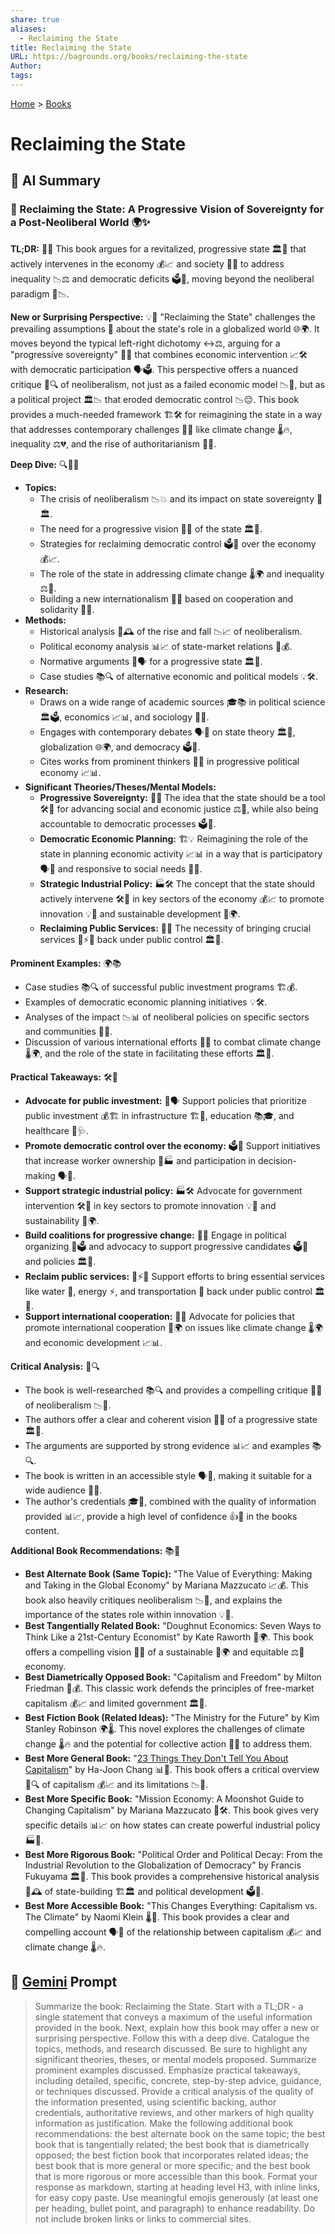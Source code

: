 ```yaml
---
share: true
aliases:
  - Reclaiming the State
title: Reclaiming the State
URL: https://bagrounds.org/books/reclaiming-the-state
Author: 
tags: 
---
```

[Home](../index.md) > [Books](./index.md)  
# Reclaiming the State  
## 🤖 AI Summary  
### 📖 Reclaiming the State: A Progressive Vision of Sovereignty for a Post-Neoliberal World 🌍✨  
**TL;DR:** 🎯🌟 This book argues for a revitalized, progressive state 🏛️🌈 that actively intervenes in the economy 💰📈 and society 🤝🤗 to address inequality 📉⚖️ and democratic deficits 🗳️📢, moving beyond the neoliberal paradigm 🚫📉.  
  
**New or Surprising Perspective:** 💡🤯 "Reclaiming the State" challenges the prevailing assumptions 💭 about the state's role in a globalized world 🌐🌍. It moves beyond the typical left-right dichotomy ↔️⚖️, arguing for a "progressive sovereignty" 👑🌟 that combines economic intervention 📈🛠️ with democratic participation 🗣️🗳️. This perspective offers a nuanced critique 🧐🔍 of neoliberalism, not just as a failed economic model 📉🚫, but as a political project 🏛️📉 that eroded democratic control 📉😔. This book provides a much-needed framework 🏗️🛠️ for reimagining the state in a way that addresses contemporary challenges 🚨💥 like climate change 🌡️🔥, inequality ⚖️💔, and the rise of authoritarianism 👹🚨.  
  
**Deep Dive:** 🔍🕵️‍♂️  
* **Topics:**  
    * The crisis of neoliberalism 📉💥 and its impact on state sovereignty 👑🏛️.  
    * The need for a progressive vision 🌈🌟 of the state 🏛️🤝.  
    * Strategies for reclaiming democratic control 🗳️📢 over the economy 💰📈.  
    * The role of the state in addressing climate change 🌡️🌍 and inequality ⚖️🤝.  
    * Building a new internationalism 🤝🌐 based on cooperation and solidarity 🤝🤗.  
* **Methods:**  
    * Historical analysis 📜🕰️ of the rise and fall 📉📈 of neoliberalism.  
    * Political economy analysis 📊📈 of state-market relations 🤝💰.  
    * Normative arguments 💬🗣️ for a progressive state 🏛️🌈.  
    * Case studies 📚🔍 of alternative economic and political models 💡🛠️.  
* **Research:**  
    * Draws on a wide range of academic sources 🎓📚 in political science 🏛️🗳️, economics 📈📊, and sociology 🤝👥.  
    * Engages with contemporary debates 🗣️📢 on state theory 🏛️💭, globalization 🌐🌍, and democracy 🗳️🤝.  
    * Cites works from prominent thinkers 🧠💡 in progressive political economy 📈📊.  
* **Significant Theories/Theses/Mental Models:**  
    * **Progressive Sovereignty:** 👑🌟 The idea that the state should be a tool 🛠️🔧 for advancing social and economic justice ⚖️🤝, while also being accountable to democratic processes 🗳️📢.  
    * **Democratic Economic Planning:** 🏗️💡 Reimagining the role of the state in planning economic activity 📈📊 in a way that is participatory 🗣️🤝 and responsive to social needs 🤗🤝.  
    * **Strategic Industrial Policy:** 🏭🛠️ The concept that the state should actively intervene 🛠️🔧 in key sectors of the economy 💰📈 to promote innovation 💡🚀 and sustainable development 🌿🌍.  
    * **Reclaiming Public Services:** 🤝🚰 The necessity of bringing crucial services 🚰⚡🚌 back under public control 🏛️🤝.  
  
**Prominent Examples:** 🌍📚  
* Case studies 📚🔍 of successful public investment programs 🏗️💰.  
* Examples of democratic economic planning initiatives 💡🛠️.  
* Analyses of the impact 📉📊 of neoliberal policies on specific sectors and communities 🤝👥.  
* Discussion of various international efforts 🤝🌐 to combat climate change 🌡️🌍, and the role of the state in facilitating these efforts 🏛️🤝.  
  
**Practical Takeaways:** 🛠️🔧  
* **Advocate for public investment:** 📣🗣️ Support policies that prioritize public investment 💰🏗️ in infrastructure 🏗️🌉, education 📚🎓, and healthcare 🏥🩺.  
* **Promote democratic control over the economy:** 🗳️📢 Support initiatives that increase worker ownership 🤝🏭 and participation in decision-making 🗣️🤝.  
* **Support strategic industrial policy:** 🏭🛠️ Advocate for government intervention 🛠️🔧 in key sectors to promote innovation 💡🚀 and sustainability 🌿🌍.  
* **Build coalitions for progressive change:** 🤝👥 Engage in political organizing 📣🗳️ and advocacy to support progressive candidates 🗳️🌈 and policies 🏛️🤝.  
* **Reclaim public services:** 🚰⚡🚌 Support efforts to bring essential services like water 🚰, energy ⚡, and transportation 🚌 back under public control 🏛️🤝.  
* **Support international cooperation:** 🤝🌐 Advocate for policies that promote international cooperation 🤝🌍 on issues like climate change 🌡️🌍 and economic development 📈📊.  
  
**Critical Analysis:** 🧐🔍  
* The book is well-researched 📚🔍 and provides a compelling critique 🧐🤔 of neoliberalism 📉🚫.  
* The authors offer a clear and coherent vision 🌈🌟 of a progressive state 🏛️🤝.  
* The arguments are supported by strong evidence 📊📈 and examples 📚🔍.  
* The book is written in an accessible style 🗣️📖, making it suitable for a wide audience 🤝👥.  
* The author's credentials 🎓🧠, combined with the quality of information provided 📊📈, provide a high level of confidence 👍💯 in the books content.  
  
**Additional Book Recommendations:** 📚🌟  
* **Best Alternate Book (Same Topic):** "The Value of Everything: Making and Taking in the Global Economy" by Mariana Mazzucato 📈💰. This book also heavily critiques neoliberalism 📉🚫, and explains the importance of the states role within innovation 💡🚀.  
* **Best Tangentially Related Book:** "Doughnut Economics: Seven Ways to Think Like a 21st-Century Economist" by Kate Raworth 🍩🌍. This book offers a compelling vision 🌈🌟 of a sustainable 🌿🌍 and equitable ⚖️🤝 economy.  
* **Best Diametrically Opposed Book:** "Capitalism and Freedom" by Milton Friedman 🗽💰. This classic work defends the principles of free-market capitalism 💰📈 and limited government 🏛️🚫.  
* **Best Fiction Book (Related Ideas):** "The Ministry for the Future" by Kim Stanley Robinson 🌍🌡️. This novel explores the challenges of climate change 🌡️🔥 and the potential for collective action 🤝👥 to address them.  
* **Best More General Book:** "[23 Things They Don't Tell You About Capitalism](./23-things-they-dont-tell-you-about-capitalism.md)" by Ha-Joon Chang 📊🤔. This book offers a critical overview 🧐🔍 of capitalism 💰📈 and its limitations 📉🚫.  
* **Best More Specific Book:** "Mission Economy: A Moonshot Guide to Changing Capitalism" by Mariana Mazzucato 🚀🛠️. This book gives very specific details 📊📈 on how states can create powerful industrial policy 🏭🔧.  
* **Best More Rigorous Book:** "Political Order and Political Decay: From the Industrial Revolution to the Globalization of Democracy" by Francis Fukuyama 🏛️📜. This book provides a comprehensive historical analysis 📜🕰️ of state-building 🏗️🏛️ and political development 🗳️🤝.  
* **Best More Accessible Book:** "This Changes Everything: Capitalism vs. The Climate" by Naomi Klein 🌡️📖. This book provides a clear and compelling account 🗣️📖 of the relationship between capitalism 💰📈 and climate change 🌡️🔥.  
  
## 💬 [Gemini](https://gemini.google.com) Prompt  
> Summarize the book: Reclaiming the State. Start with a TL;DR - a single statement that conveys a maximum of the useful information provided in the book. Next, explain how this book may offer a new or surprising perspective. Follow this with a deep dive. Catalogue the topics, methods, and research discussed. Be sure to highlight any significant theories, theses, or mental models proposed. Summarize prominent examples discussed. Emphasize practical takeaways, including detailed, specific, concrete, step-by-step advice, guidance, or techniques discussed. Provide a critical analysis of the quality of the information presented, using scientific backing, author credentials, authoritative reviews, and other markers of high quality information as justification. Make the following additional book recommendations: the best alternate book on the same topic; the best book that is tangentially related; the best book that is diametrically opposed; the best fiction book that incorporates related ideas; the best book that is more general or more specific; and the best book that is more rigorous or more accessible than this book. Format your response as markdown, starting at heading level H3, with inline links, for easy copy paste. Use meaningful emojis generously (at least one per heading, bullet point, and paragraph) to enhance readability. Do not include broken links or links to commercial sites.